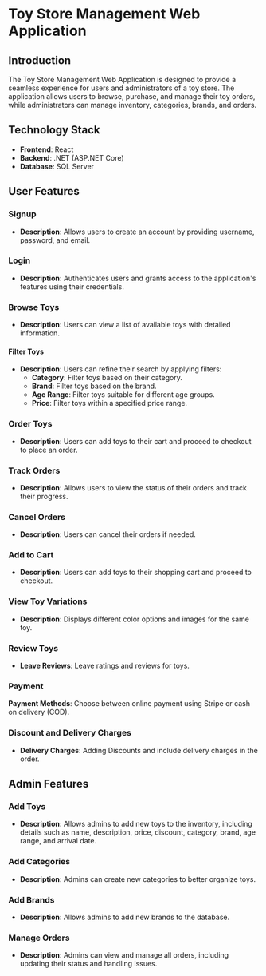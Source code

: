 # Toy Store Management Web Application

## Introduction

The Toy Store Management Web Application is designed to provide a seamless experience for users and administrators of a toy store. The application allows users to browse, purchase, and manage their toy orders, while administrators can manage inventory, categories, brands, and orders.

## Technology Stack

- **Frontend**: React
- **Backend**: .NET (ASP.NET Core)
- **Database**: SQL Server

## User Features

### Signup

- **Description**: Allows users to create an account by providing username, password, and email.

### Login

- **Description**: Authenticates users and grants access to the application's features using their credentials.

### Browse Toys

- **Description**: Users can view a list of available toys with detailed information.

#### Filter Toys

- **Description**: Users can refine their search by applying filters:
  - **Category**: Filter toys based on their category.
  - **Brand**: Filter toys based on the brand.
  - **Age Range**: Filter toys suitable for different age groups.
  - **Price**: Filter toys within a specified price range.

### Order Toys

- **Description**: Users can add toys to their cart and proceed to checkout to place an order.

### Track Orders

- **Description**: Allows users to view the status of their orders and track their progress.

### Cancel Orders

- **Description**: Users can cancel their orders if needed.

### Add to Cart

- **Description**: Users can add toys to their shopping cart and proceed to checkout.

### View Toy Variations

- **Description**: Displays different color options and images for the same toy.

### Review Toys

- **Leave Reviews**: Leave ratings and reviews for toys.

### Payment

**Payment Methods**: Choose between online payment using Stripe or cash on delivery (COD).

### Discount and Delivery Charges

- **Delivery Charges**: Adding Discounts and include delivery charges in the order.

## Admin Features

### Add Toys

- **Description**: Allows admins to add new toys to the inventory, including details such as name, description, price, discount, category, brand, age range, and arrival date.

### Add Categories

- **Description**: Admins can create new categories to better organize toys.

### Add Brands

- **Description**: Allows admins to add new brands to the database.

### Manage Orders

- **Description**: Admins can view and manage all orders, including updating their status and handling issues.
